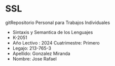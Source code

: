 # SSL
gitRepositorio Personal para Trabajos Individuales

- Sintaxis y Semantica de los Lenguajes
- K-2051
- Año Lectivo : 2024  Cuatrimestre: Primero
- Legajo: 213-765-3
- Apellido: Gonzalez Miranda
- Nombre: Jose Rafael
